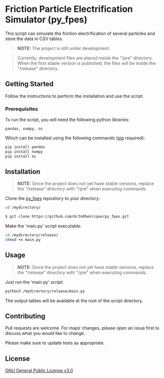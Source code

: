 # Friction Particle Electrification Simulator (py_fpes)

This script can simulate the friction electrification of several particles and store the data in CSV tables.
>**NOTE:** The project is still under development.

>Currently, development files are placed inside the "/pre" directory. When the first stable version is published, the files will be inside the "/release" directory.

## Getting Started

Follow the instructions to perform the installation and use the script.

### Prerequisites

To run the script, you will need the following python libraries:

```
pandas, numpy, os
```

Which can be installed using the following commands ([pip](https://pip.pypa.io/en/stable/) required):

```bash
pip install pandas
pip install numpy
pip install os
```

## Installation

>**NOTE:** Since the project does not yet have stable versions, replace the "/release" directory with "/pre" when executing commands.

Clone the [py_fpes](https://github.com/br3n0henrique/py_fpes) repository to your directory:

```bash
cd /mydirectory/
```
```bash
$ git clone https://github.com/br3n0henrique/py_fpes.git
```

Make the 'main.py' script executable:

```bash
cd /mydirectory/release/
chmod +x main.py
```

## Usage

>**NOTE:** Since the project does not yet have stable versions, replace the "/release" directory with "/pre" when executing commands.

Just run the 'main.py' script:
```bash
python3 /mydirectory/release/main.py
```
The output tables will be available at the root of the script directory.

## Contributing
Pull requests are welcome. For major changes, please open an issue first to discuss what you would like to change.

Please make sure to update tests as appropriate.

## License
[GNU General Public License v3.0](https://choosealicense.com/licenses/gpl-3.0/)